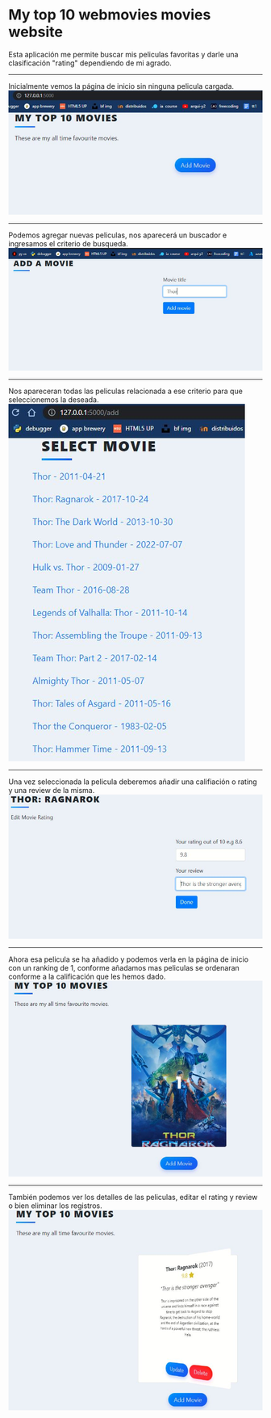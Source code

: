 # My top 10 webmovies movies website

Esta aplicación me permite buscar mis peliculas favoritas y darle una clasificación "rating" dependiendo de mi agrado. 

---

Inicialmente vemos la página de inicio sin ninguna pelicula cargada.
![](img/inicio.JPG)

---

Podemos agregar nuevas peliculas, nos aparecerá un buscador e ingresamos el criterio de busqueda.
![](img/buscar.JPG)

--- 

Nos apareceran todas las peliculas relacionada a ese criterio para que seleccionemos la deseada.
![](img/resultados.JPG)

---

Una vez seleccionada la pelicula deberemos añadir una califiación o rating y una review de la misma.
![](img/rating.JPG)

---

Ahora esa pelicula se ha añadido y podemos verla en la página de inicio con un ranking de 1, conforme añadamos mas peliculas se ordenaran conforme a la calificación que les hemos dado.
![](img/inicio2.JPG)

---

También podemos ver los detalles de las peliculas, editar el rating y review o bien eliminar los registros.
![](img/inicio3.JPG)